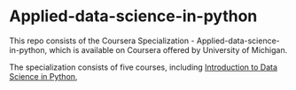 # Applied-data-science-in-python


This repo consists of the Coursera Specialization - Applied-data-science-in-python, which is available on Coursera offered by University of Michigan.


The specialization consists of five courses, including [Introduction to Data Science in Python](https://www.coursera.org/learn/python-data-analysis),
    
 

